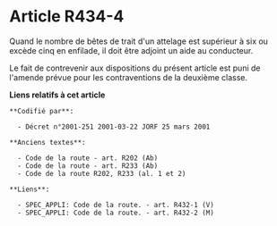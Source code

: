 # Article R434-4

Quand le nombre de bêtes de trait d'un attelage est supérieur à six ou excède cinq en enfilade, il doit être adjoint un aide
au conducteur.

Le fait de contrevenir aux dispositions du présent article est puni de l'amende prévue pour les contraventions de la deuxième
classe.

**Liens relatifs à cet article**

	**Codifié par**:

	  - Décret n°2001-251 2001-03-22 JORF 25 mars 2001

	**Anciens textes**:

	  - Code de la route - art. R202 (Ab)
	  - Code de la route - art. R233 (Ab)
	  - Code de la route R202, R233 (al. 1 et 2)

	**Liens**:

	  - SPEC_APPLI: Code de la route. - art. R432-1 (V)
	  - SPEC_APPLI: Code de la route. - art. R432-2 (M)
